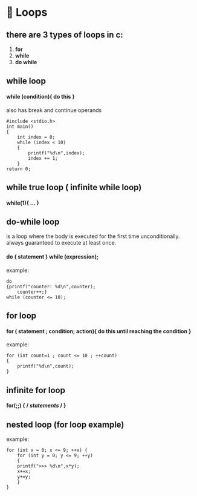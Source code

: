 # 🔸 Loops

## there are 3 types of loops in c:

1. **for**
2. **while**
3. **do while**

## while loop

#### while (condition){ do this }

also has break and continue operands

```
#include <stdio.h>
int main()
{
    int index = 0;
    while (index < 10)
    {
        printf("%d\n",index);
        index += 1;
    }
return 0;
```

## while true loop ( infinite while loop)

#### while(1){ ... }

## do-while loop

is a loop where the body is executed for the first time unconditionally. always guaranteed to execute at least once.

#### do { statement } while (expression);

example:

```
do
{printf("counter: %d\n",counter);
    counter++;}
while (counter <= 10);
```

## for loop

#### for ( statement ; condition; action){ do this until reaching the condition }

example:

```
for (int count=1 ; count <= 10 ; ++count)
{
    printf("%d\n",count);
}
```

## infinite for loop

#### ​​for(;;) { / _statements_ / }

## nested loop (for loop example)

example:

```
for (int x = 0; x <= 9; ++x) {
    for (int y = 0; y <= 9; ++y)
    {
    printf(">>> %d\n",x*y);
    x+=x;
    y+=y;
    }
}
```

